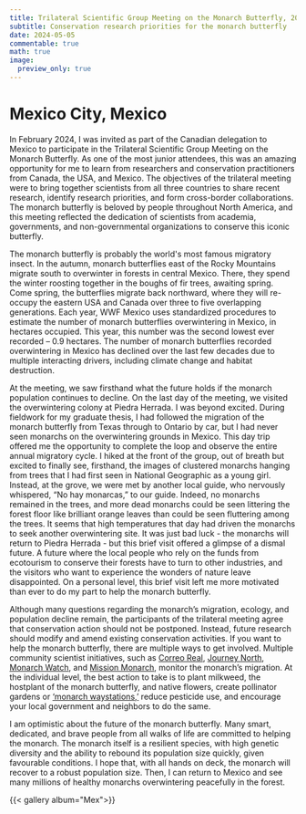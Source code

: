 ```yaml
---
title: Trilateral Scientific Group Meeting on the Monarch Butterfly, 2024
subtitle: Conservation research priorities for the monarch butterfly
date: 2024-05-05
commentable: true
math: true
image:
  preview_only: true
---
```


# Mexico City, Mexico

In February 2024, I was invited as part of the Canadian delegation to Mexico to participate in the Trilateral Scientific Group Meeting on the Monarch Butterfly. As one of the most junior attendees, this was an amazing opportunity for me to learn from researchers and conservation practitioners from Canada, the USA, and Mexico. The objectives of the trilateral meeting were to bring together scientists from all three countries to share recent research, identify research priorities, and form cross-border collaborations. The monarch butterfly is beloved by people throughout North America, and this meeting reflected the dedication of scientists from academia, governments, and non-governmental organizations to conserve this iconic butterfly. 

The monarch butterfly is probably the world's most famous migratory insect. In the autumn, monarch butterflies east of the Rocky Mountains migrate south to overwinter in forests in central Mexico. There, they spend the winter roosting together in the boughs of fir trees, awaiting spring. Come spring, the butterflies migrate back northward, where they will re-occupy the eastern USA and Canada over three to five overlapping generations. Each year, WWF Mexico uses standardized procedures to estimate the number of monarch butterflies overwintering in Mexico, in hectares occupied. This year, this number was the second lowest ever recorded – 0.9 hectares. The number of monarch butterflies recorded overwintering in Mexico has declined over the last few decades due to multiple interacting drivers, including climate change and habitat destruction. 

At the meeting, we saw firsthand what the future holds if the monarch population continues to decline. On the last day of the meeting, we visited the overwintering colony at Piedra Herrada. I was beyond excited. During fieldwork for my graduate thesis, I had followed the migration of the monarch butterfly from Texas through to Ontario by car, but I had never seen monarchs on the overwintering grounds in Mexico. This day trip offered me the opportunity to complete the loop and observe the entire annual migratory cycle. I hiked at the front of the group, out of breath but excited to finally see, firsthand, the images of clustered monarchs hanging from trees that I had first seen in National Geographic as a young girl. Instead, at the grove, we were met by another local guide, who nervously whispered, “No hay monarcas,” to our guide. Indeed, no monarchs remained in the trees, and more dead monarchs could be seen littering the forest floor like brilliant orange leaves than could be seen fluttering among the trees. It seems that high temperatures that day had driven the monarchs to seek another overwintering site. It was just bad luck - the monarchs will return to Piedra Herrada - but this brief visit offered a glimpse of a dismal future. A future where the local people who rely on the funds from ecotourism to conserve their forests have to turn to other industries, and the visitors who want to experience the wonders of nature leave disappointed. On a personal level, this brief visit left me more motivated than ever to do my part to help the monarch butterfly.

Although many questions regarding the monarch’s migration, ecology, and population decline remain, the participants of the trilateral meeting agree that conservation action should not be postponed. Instead, future research should modify and amend existing conservation activities. If you want to help the monarch butterfly, there are multiple ways to get involved. Multiple community scientist initiatives, such as [Correo Real](https://www.correoreal.mx/), [Journey North](https://journeynorth.org/monarchs), [Monarch Watch](https://monarchwatch.org/), and [Mission Monarch](https://mission-monarch.org/wordpress/), monitor the monarch’s migration. At the individual level, the best action to take is to plant milkweed, the hostplant of the monarch butterfly, and native flowers, create pollinator gardens or [‘monarch waystations,’](https://www.monarchwatch.org/waystations/) reduce pesticide use, and encourage your local government and neighbors to do the same. 

I am optimistic about the future of the monarch butterfly. Many smart, dedicated, and brave people from all walks of life are committed to helping the monarch. The monarch itself is a resilient species, with high genetic diversity and the ability to rebound its population size quickly, given favourable conditions. I hope that, with all hands on deck, the monarch will recover to a robust population size. Then, I can return to Mexico and see many millions of healthy monarchs overwintering peacefully in the forest.

{{< gallery album="Mex">}}


